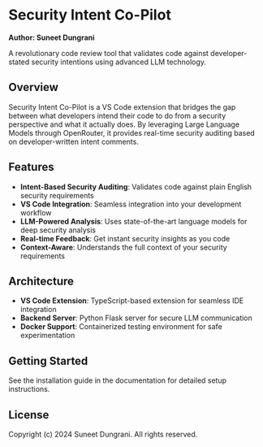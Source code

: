 # Security Intent Co-Pilot

**Author: Suneet Dungrani**

A revolutionary code review tool that validates code against developer-stated security intentions using advanced LLM technology.

## Overview

Security Intent Co-Pilot is a VS Code extension that bridges the gap between what developers intend their code to do from a security perspective and what it actually does. By leveraging Large Language Models through OpenRouter, it provides real-time security auditing based on developer-written intent comments.

## Features

- **Intent-Based Security Auditing**: Validates code against plain English security requirements
- **VS Code Integration**: Seamless integration into your development workflow
- **LLM-Powered Analysis**: Uses state-of-the-art language models for deep security analysis
- **Real-time Feedback**: Get instant security insights as you code
- **Context-Aware**: Understands the full context of your security requirements

## Architecture

- **VS Code Extension**: TypeScript-based extension for seamless IDE integration
- **Backend Server**: Python Flask server for secure LLM communication
- **Docker Support**: Containerized testing environment for safe experimentation

## Getting Started

See the installation guide in the documentation for detailed setup instructions.

## License

Copyright (c) 2024 Suneet Dungrani. All rights reserved.